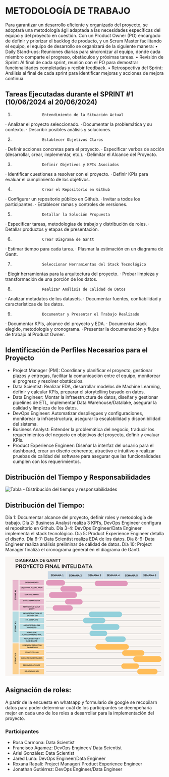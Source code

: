 # METODOLOGÍA DE TRABAJO
Para garantizar un desarrollo eficiente y organizado del proyecto, se adoptará una metodología ágil adaptada a las necesidades específicas del equipo y del proyecto en cuestión. Con un Product Owner (PO) encargado de definir y priorizar el backlog de producto, y un Scrum Master facilitando el equipo, el equipo de desarrollo se organizará de la siguiente manera:
•                    Daily Stand-ups: Reuniones diarias para sincronizar al equipo, donde cada miembro comparte el progreso, obstáculos y próximas tareas.
•                    Revisión de Sprint: Al final de cada sprint, reunión con el PO para demostrar funcionalidades completadas y recibir feedback.
•                    Retrospectiva del Sprint: Análisis al final de cada sprint para identificar mejoras y acciones de mejora continua.
 
## Tareas Ejecutadas durante el SPRINT #1 (10/06/2024 al 20/06/2024)
1.                  Entendimiento de la Situación Actual
·         Analizar el proyecto seleccionado.
·         Documentar la problemática y su contexto.
·         Describir posibles análisis y soluciones.

2.                  Establecer Objetivos Claros
·         Definir acciones concretas para el proyecto.
·         Especificar verbos de acción (desarrollar, crear, implementar, etc.).
·         Delimitar el Alcance del Proyecto.

3.                  Definir Objetivos y KPIs Asociados
·         Identificar cuestiones a resolver con el proyecto.
·         Definir KPIs para evaluar el cumplimiento de los objetivos.

4.                  Crear el Repositorio en Github
·         Configurar un repositorio público en Github.
·         Invitar a todos los participantes.
·         Establecer ramas y controles de versiones.

5.                  Detallar la Solución Propuesta
·         Especificar tareas, metodologías de trabajo y distribución de roles.
·         Detallar productos y etapas de presentación.

6.                  Crear Diagrama de Gantt
·         Estimar tiempo para cada tarea.
·         Plasmar la estimación en un diagrama de Gantt.

7.                  Seleccionar Herramientas del Stack Tecnológico
·         Elegir herramientas para la arquitectura del proyecto.
·         Probar limpieza y transformación de una porción de los datos.

8.                  Realizar Análisis de Calidad de Datos
·         Analizar metadatos de los datasets.
·         Documentar fuentes, confiabilidad y características de los datos.

9.                  Documentar y Presentar el Trabajo Realizado
·         Documentar KPIs, alcance del proyecto y EDA.
·         Documentar stack elegido, metodología y cronograma.
·         Presentar la documentación y flujos de trabajo al Product Owner.
 
## Identificación de Perfiles Necesarios para el Proyecto
- Project Manager (PM): Coordinar y planificar el proyecto, gestionar plazos y entregas, facilitar la comunicación entre el equipo, monitorear el progreso y resolver obstáculos.
- Data Scientist: Realizar EDA, desarrollar modelos de Machine Learning, definir y calcular KPIs, preparar el storytelling basado en datos.
- Data Engineer: Montar la infraestructura de datos, diseñar y gestionar pipelines de ETL, implementar Data Warehouse/Datalake, asegurar la calidad y limpieza de los datos.
- DevOps Engineer: Automatizar despliegues y configuraciones, monitorear la infraestructura, asegurar la escalabilidad y disponibilidad del sistema.
- Business Analyst: Entender la problemática del negocio, traducir los requerimientos del negocio en objetivos del proyecto, definir y evaluar KPIs.
- Product Experience Engineer: Diseñar la interfaz del usuario para el dashboard, crear un diseño coherente, atractivo e intuitivo y realizar pruebas de calidad del software para asegurar que las funcionalidades cumplen con los requerimientos.
 
## Distribución del Tiempo y Responsabilidades
![Tabla - Distribución del tiempo y responsabilidades](https://github.com/franciscoagamez/PF_google_yelp/blob/main/Imagenes/Distribuci%C3%B3n%20del%20tiempo%20y%20responsabilidades.png)

## Distribución del Tiempo:
Día 1: Documentar alcance del proyecto, definir roles y metodología de trabajo.
Día 2: Business Analyst realiza 3 KPI’s, DevOps Engineer configura el repositorio en Github.
Día 3-4: DevOps Engineer/Data Engineer implementa el stack tecnológico.
Día 5: Product Experience Engineer detalla el diseño.
Día 6-7: Data Scientist realiza EDA de los datos.
Día 8-9: Data Engineer realiza análisis preliminar de calidad de datos.
Día 10: Project Manager finaliza el cronograma general en el diagrama de Gantt.
 
![Figura - Diagrama de Gantt](https://github.com/franciscoagamez/PF_google_yelp/blob/main/Imagenes/Diagrama%20de%20Gantt.png)


## Asignación de roles:
A partir de la encuesta en whatsapp y formulario de google se recopilarn datos para poder determinar cuál de los participantes se deempeñaria mejor en cada uno de los roles a desarrollar para la implementación del proyecto.
### Participantes
- Rosa Carmona: Data Scientist
- Francisco Agamez: DevOps Engineer/ Data Scientist 
- Ariel González: Data Scientist
- Jared Luna: DevOps Engineer/Data Engineer
- Roxana Rapali: Project Manager/ Product Experience Engineer
- Jonathan Gutiérrez: DevOps Engineer/Data Engineer
